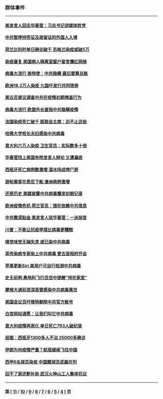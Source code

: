 ### 群体事件
---
#### [美发言人回击华春莹：习总书记讲媒体姓党](../../pages/ncid279/n11977635.md) 
#### [中共暂停持签证及居留证的外国人入境](../../pages/ncid279/n11977923.md) 
#### [荷兰比利时单日确诊破千 苏格兰染疫或破5万](../../pages/ncid279/n11977716.md) 
#### [染疫康复 美国病人隔离室窗户留言爆红网络](../../pages/ncid279/n11977306.md) 
#### [病毒大流行 美特使：中共隐瞒 最后要算总账](../../pages/ncid279/n11976752.md) 
#### [欧洲18.2万人染疫 九国吁发行共同债券](../../pages/ncid279/n11974284.md) 
#### [美议员提议调查中共在疫情初期掩盖行为](../../pages/ncid279/n11974415.md) 
#### [病毒大流行 欧盟外长直指中共隐瞒疫情](../../pages/ncid279/n11970987.md) 
#### [法国染疫死亡破千 医联会主席：远不止这些](../../pages/ncid279/n11973327.md) 
#### [哈佛大学校长夫妇感染中共病毒](../../pages/ncid279/n11970845.md) 
#### [意大利六万人染疫 卫生官员：实际数多十倍](../../pages/ncid279/n11970658.md) 
#### [华春莹找上美国务院发言人辩论 又遭漏底](../../pages/ncid279/n11970670.md) 
#### [西班牙死亡病例数激增 溜冰场成停尸房](../../pages/ncid279/n11970377.md) 
#### [游轮乘客在悉尼下船 澳洲病例激增](../../pages/ncid279/n11969979.md) 
#### [还原历史 美媒披露中共病毒爆发初期记录](../../pages/ncid279/n11968096.md) 
#### [欧洲疫情危机 荷兰官员：错在依赖中共信息](../../pages/ncid279/n11966324.md) 
#### [中共撒谎贴金 美发言人驳华春莹：一派胡言](../../pages/ncid279/n11967370.md) 
#### [川普：不能让抗疫举措比病毒更糟糕](../../pages/ncid279/n11967123.md) 
#### [嗅觉味觉无端失灵 或已染中共病毒](../../pages/ncid279/n11966599.md) 
#### [英传染病专家染上中共病毒 曾去首相府开会](../../pages/ncid279/n11963910.md) 
#### [苹果更新Siri 美用户可自行检测中共病毒](../../pages/ncid279/n11963860.md) 
#### [史无前例 奥地利飞行员空中提醒“待在家里”](../../pages/ncid279/n11963581.md) 
#### [摩根大通前资深高管感染中共病毒离世](../../pages/ncid279/n11963298.md) 
#### [美国会议员吁推特删除中共官方账号](../../pages/ncid279/n11962132.md) 
#### [白宫网站请愿：让我们叫它中共病毒](../../pages/ncid279/n11961635.md) 
#### [意大利疫情再恶化 单日死亡793人破纪录](../../pages/ncid279/n11962014.md) 
#### [组图：西班牙1300多人不治 25000多确诊](../../pages/ncid279/n11961881.md) 
#### [伊朗为何疫情严重？航班继续飞往中国](../../pages/ncid279/n11961400.md) 
#### [西甲6名球员染疫 中国籍球员武磊在列](../../pages/ncid279/n11961377.md) 
#### [回不了家还断补助 武汉火神山工人集体抗议](../../pages/ncid279/n11960991.md) 

---
#### 第 [ [11](./11.md) / [10](./10.md) / [9](./9.md) / [8](./8.md) / [7](./7.md) / [6](./6.md) / [5](./5.md) / [4](./4.md) ] 页
